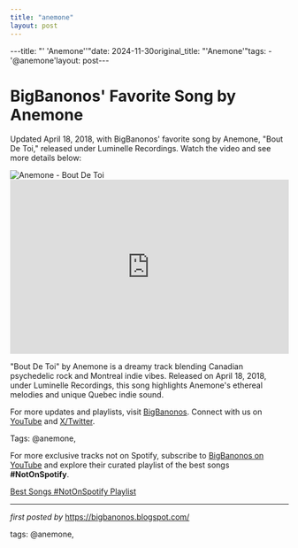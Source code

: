 ```yaml
---
title: "anemone"
layout: post
---
```

---title: "' 'Anemone''"date: 2024-11-30original_title: "'Anemone'"tags:  - '@anemone'layout: post---<!-- Post Title --><h1 >BigBanonos' Favorite Song by Anemone</h1> <!-- Introductory Text --><p >Updated April 18, 2018, with BigBanonos' favorite song by Anemone, "Bout De Toi," released under Luminelle Recordings. Watch the video and see more details below:</p> <!-- Featured Image --><div > <img src="https://best-fit.transforms.svdcdn.com/production/images/anemone_pressphoto_livingroom1.jpg?w=1200&q=5&auto=format&fit=crop&dm=1643282969&s=4dac6a3a2328b782a01a6596e9eb7453" alt="Anemone - Bout De Toi" /></div> <!-- YouTube Video Embed --><div > <iframe width="100%" height="315" src="https://www.youtube.com/embed/cVAWux2O7mw" title="Anemone - Bout De Toi" frameborder="0" allow="accelerometer; autoplay; clipboard-write; encrypted-media; gyroscope; picture-in-picture; web-share" referrerpolicy="strict-origin-when-cross-origin" allowfullscreen></iframe></div> <!-- Song Information --><div > <p>"Bout De Toi" by Anemone is a dreamy track blending Canadian psychedelic rock and Montreal indie vibes. Released on April 18, 2018, under Luminelle Recordings, this song highlights Anemone's ethereal melodies and unique Quebec indie sound.</p></div> <!-- Footer Links --><div > <p>For more updates and playlists, visit <a href="https://bigbanonos.blogspot.com/" target="_blank">BigBanonos</a>. Connect with us on <a href="https://www.youtube.com/@BigBanonos" target="_blank">YouTube</a> and <a href="https://x.com/bigbanonos" target="_blank">X/Twitter</a>.</p></div> <!-- Tags --><p >Tags: @anemone,</p><!--Subscribe and Playlist Links--><div>    <p>For more exclusive tracks not on Spotify, subscribe to <a href="https://www.youtube.com/@BigBanonos" target="_blank">BigBanonos on YouTube</a> and explore their curated playlist of the best songs <strong>#NotOnSpotify</strong>.</p>    <p><a href="https://www.youtube.com/playlist?list=PLtuNtuTatqI0kFahUCbtbfenC_ET5O_tr" target="_blank">Best Songs #NotOnSpotify Playlist<br /></a></p></div><hr /><p><em>first posted by</em> <a href="https://bigbanonos.blogspot.com/" rel="noopener" target="_new">https://bigbanonos.blogspot.com/</a></p><p>tags: @anemone,</p>